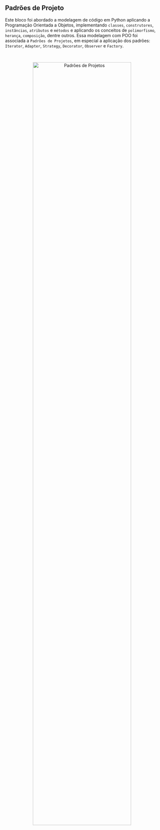 ## Padrões de Projeto

Este bloco foi abordado a modelagem de código em Python aplicando a Programação Orientada a Objetos, implementando `classes`, `construtores`, `instâncias`, `atributos` e `métodos` e aplicando os conceitos de `polimorfismo`, `herança`, `composição`, dentre outros. Essa modelagem com POO foi associada a `Padrões de Projetos`, em especial a aplicação dos padrões:  `Iterator`, `Adapter`, `Strategy`, `Decorator`, `Observer` e `Factory`.

<br>

<p align="center">
  <img src="https://github.com/guilherme-ac-fernandes/trybe-exercicios/blob/exercicios/34.3/04-ciencia-da-computacao/bloco-34-padroes-de-projeto/desigh_pattern.png" alt="Padrões de Projetos" width="80%"/>
</p>

